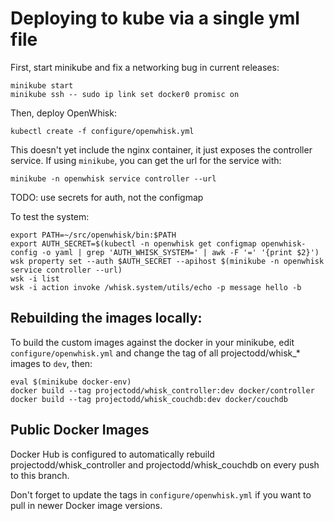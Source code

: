 # Deploying to kube via a single yml file

First, start minikube and fix a networking bug in current releases:

```
minikube start
minikube ssh -- sudo ip link set docker0 promisc on
```

Then, deploy OpenWhisk:

```
kubectl create -f configure/openwhisk.yml
```

This doesn't yet include the nginx container, it just exposes the
controller service. If using `minikube`, you can get the url for the
service with:

```
minikube -n openwhisk service controller --url
```

TODO: use secrets for auth, not the configmap

To test the system:

```
export PATH=~/src/openwhisk/bin:$PATH
export AUTH_SECRET=$(kubectl -n openwhisk get configmap openwhisk-config -o yaml | grep 'AUTH_WHISK_SYSTEM=' | awk -F '=' '{print $2}')
wsk property set --auth $AUTH_SECRET --apihost $(minikube -n openwhisk service controller --url)
wsk -i list
wsk -i action invoke /whisk.system/utils/echo -p message hello -b
```


## Rebuilding the images locally:

To build the custom images against the docker in your minikube, edit
`configure/openwhisk.yml` and change the tag of all projectodd/whisk_*
images to `dev`, then:

```
eval $(minikube docker-env)
docker build --tag projectodd/whisk_controller:dev docker/controller
docker build --tag projectodd/whisk_couchdb:dev docker/couchdb
```

## Public Docker Images

Docker Hub is configured to automatically rebuild
projectodd/whisk_controller and projectodd/whisk_couchdb on every push
to this branch.

Don't forget to update the tags in `configure/openwhisk.yml` if you
want to pull in newer Docker image versions.
